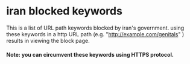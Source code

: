 # iran blocked keywords 
This is a list of URL path keywords blocked by iran's government. using these keywords in a http URL path (e.g. "http://example.com/genitals" ) results in viewing the block page.
#### Note: you can circumvent these keywords using HTTPS protocol.
